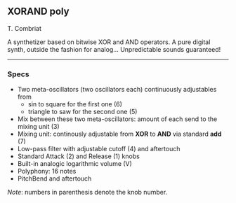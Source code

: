## XORAND poly
T. Combriat

A synthetizer based on bitwise XOR and AND operators. A pure digital synth, outside the fashion for analog… Unpredictable sounds guaranteed!

***

### Specs
* Two meta-oscillators (two oscillators each) continuously adjustables from
  * sin to square for the first one (6)
  * triangle to saw for the second one (5)
* Mix between these two meta-oscillators: amount of each send to the mixing unit (3)
* Mixing unit: continously adjustable from **XOR** to **AND** via standard **add** (7)
* Low-pass filter with adjustable cutoff (4) and aftertouch
* Standard Attack (2) and Release (1) knobs
* Built-in analogic logarithmic volume (V)
* Polyphony: 16 notes
* PitchBend and aftertouch

*Note*: numbers in parenthesis denote the knob number. 




